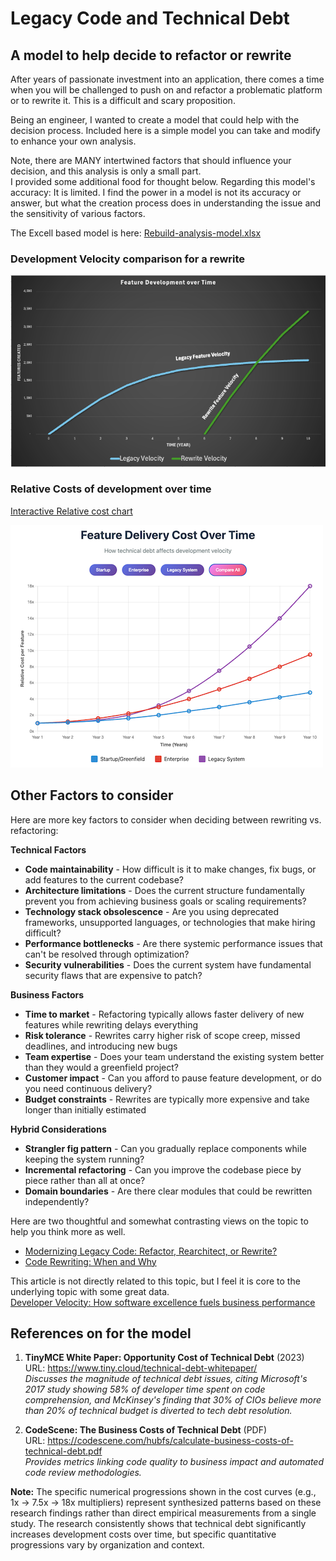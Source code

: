 # Legacy Code and Technical Debt
## A model to help decide to refactor or rewrite

After years of passionate investment into an application, there comes a time when you will be challenged
to push on and refactor a problematic platform or to rewrite it.  This is a difficult and scary proposition.

Being an engineer, I wanted to create a model that could help with the decision process.  Included here
is a simple model you can take and modify to enhance your own analysis.  

Note, there are MANY intertwined factors that should influence your decision, and this analysis is only a small part.  
I provided some additional food for thought below.
Regarding this model's accuracy: It is limited.  I find the power in a model is not its accuracy or answer, but what the creation process does in understanding the issue and the sensitivity of various factors.

The Excell based model is here: [Rebuild-analysis-model.xlsx](Rebuild-analysis-model.xlsx)

### Development Velocity comparison for a rewrite
![Rebuild vs. Rewrite velocity](feature-velocity.png)

### Relative Costs of development over time
<a href="https://danjamk.github.io/app-rewrite-analysis/feature_cost_curve.html" target="_blank">Interactive Relative cost chart</a>

![Relative Cost](relative-costs.png)

## Other Factors to consider
Here are more key factors to consider when deciding between rewriting vs. refactoring:

**Technical Factors**
- **Code maintainability** - How difficult is it to make changes, fix bugs, or add features to the current codebase?
- **Architecture limitations** - Does the current structure fundamentally prevent you from achieving business goals or scaling requirements?
- **Technology stack obsolescence** - Are you using deprecated frameworks, unsupported languages, or technologies that make hiring difficult?
- **Performance bottlenecks** - Are there systemic performance issues that can't be resolved through optimization?
- **Security vulnerabilities** - Does the current system have fundamental security flaws that are expensive to patch?

**Business Factors**
- **Time to market** - Refactoring typically allows faster delivery of new features while rewriting delays everything
- **Risk tolerance** - Rewrites carry higher risk of scope creep, missed deadlines, and introducing new bugs
- **Team expertise** - Does your team understand the existing system better than they would a greenfield project?
- **Customer impact** - Can you afford to pause feature development, or do you need continuous delivery?
- **Budget constraints** - Rewrites are typically more expensive and take longer than initially estimated

**Hybrid Considerations**
- **Strangler fig pattern** - Can you gradually replace components while keeping the system running?
- **Incremental refactoring** - Can you improve the codebase piece by piece rather than all at once?
- **Domain boundaries** - Are there clear modules that could be rewritten independently?

Here are two thoughtful and somewhat contrasting views on the topic to help you think more as well.
- [Modernizing Legacy Code: Refactor, Rearchitect, or Rewrite?](https://vfunction.com/blog/modernizing-legacy-code-refactor-rearchitect-or-rewrite/)
- [Code Rewriting: When and Why](https://waverleysoftware.com/blog/code-rewriting-when-and-why/)

This article is not directly related to this topic, but I feel it is core to the underlying topic with some great data.  
[Developer Velocity: How software excellence fuels business performance](https://www.mckinsey.com/industries/technology-media-and-telecommunications/our-insights/developer-velocity-how-software-excellence-fuels-business-performance)


## References on for the model

1. **TinyMCE White Paper: Opportunity Cost of Technical Debt** (2023)  
   URL: https://www.tiny.cloud/technical-debt-whitepaper/  
   *Discusses the magnitude of technical debt issues, citing Microsoft's 2017 study showing 58% of developer time spent on code comprehension, and McKinsey's finding that 30% of CIOs believe more than 20% of technical budget is diverted to tech debt resolution.*

2. **CodeScene: The Business Costs of Technical Debt** (PDF)  
   URL: https://codescene.com/hubfs/calculate-business-costs-of-technical-debt.pdf  
   *Provides metrics linking code quality to business impact and automated code review methodologies.*


**Note:** The specific numerical progressions shown in the cost curves (e.g., 1x → 7.5x → 18x multipliers) represent synthesized patterns based on these research findings rather than direct empirical measurements from a single study. The research consistently shows that technical debt significantly increases development costs over time, but specific quantitative progressions vary by organization and context.